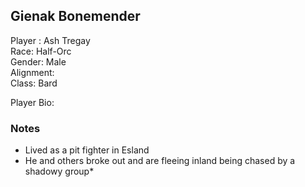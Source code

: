 ## Gienak Bonemender

Player : Ash Tregay  
Race: Half-Orc  
Gender: Male  
Alignment:  
Class: Bard

Player Bio:

### Notes

* Lived as a pit fighter in Esland
* He and others broke out and are fleeing inland being chased by a shadowy group* 
